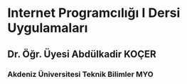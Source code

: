 # Internet Programcılığı I Dersi Uygulamaları

## Dr. Öğr. Üyesi Abdülkadir KOÇER
### Akdeniz Üniversitesi Teknik Bilimler MYO
